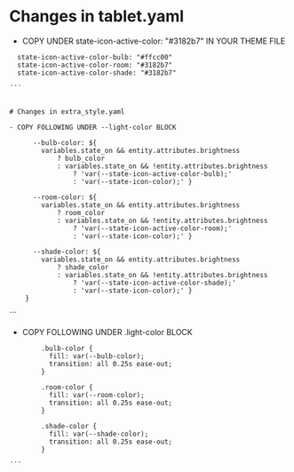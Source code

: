 # Changes in tablet.yaml
- COPY UNDER state-icon-active-color: "#3182b7" IN YOUR THEME FILE

```
  state-icon-active-color-bulb: "#ffcc00"
  state-icon-active-color-room: "#3182b7"
  state-icon-active-color-shade: "#3182b7"

´´´


# Changes in extra_style.yaml

- COPY FOLLOWING UNDER --light-color BLOCK 
```
          --bulb-color: ${
            variables.state_on && entity.attributes.brightness
                ? bulb_color
                : variables.state_on && !entity.attributes.brightness
                    ? 'var(--state-icon-active-color-bulb);'
                    : 'var(--state-icon-color);' }

          --room-color: ${
            variables.state_on && entity.attributes.brightness
                ? room_color
                : variables.state_on && !entity.attributes.brightness
                    ? 'var(--state-icon-active-color-room);'
                    : 'var(--state-icon-color);' }

          --shade-color: ${
            variables.state_on && entity.attributes.brightness
                ? shade_color
                : variables.state_on && !entity.attributes.brightness
                    ? 'var(--state-icon-active-color-shade);'
                    : 'var(--state-icon-color);' }          
        }
´´´

- COPY FOLLOWING UNDER .light-color BLOCK

```
        .bulb-color {
          fill: var(--bulb-color);
          transition: all 0.25s ease-out;
        }

        .room-color {
          fill: var(--room-color);
          transition: all 0.25s ease-out;
        }

        .shade-color {
          fill: var(--shade-color);
          transition: all 0.25s ease-out;
        }

´´´
